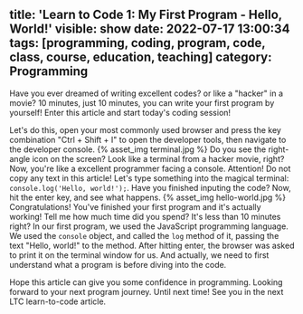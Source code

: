 title: 'Learn to Code 1: My First Program - Hello, World!'
visible: show
date: 2022-07-17 13:00:34
tags: [programming, coding, program, code, class, course, education, teaching]
category: Programming
---
Have you ever dreamed of writing excellent codes? or like a "hacker" in a movie? 10 minutes, just 10 minutes, you can write your first program by yourself! Enter this article and start today's coding session!
<!--more-->
Let's do this, open your most commonly used browser and press the key combination "Ctrl + Shift + I" to open the developer tools, then navigate to the developer console.
{% asset_img terminal.jpg %}
Do you see the right-angle icon on the screen? Look like a terminal from a hacker movie, right? Now, you're like a excellent programmer facing a console. Attention! Do not copy any text in this article! Let's type something into the magical terminal: `console.log('Hello, world!');`. Have you finished inputing the code? Now, hit the enter key, and see what happens.
{% asset_img hello-world.jpg %}
Congratulations! You've finished your first program and it's actually working! Tell me how much time did you spend? It's less than 10 minutes right? In our first program, we used the JavaScript programming language. We used the `console` object, and called the `log` method of it, passing the text "Hello, world!" to the method. After hitting enter, the browser was asked to print it on the terminal window for us. And actually, we need to first understand what a program is before diving into the code.

Hope this article can give you some confidence in programming. Looking forward to your next program journey. Until next time! See you in the next LTC learn-to-code article.